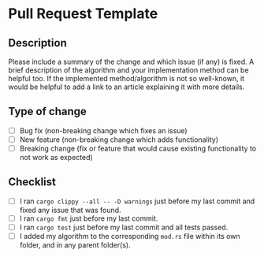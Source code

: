 # Pull Request Template

## Description

Please include a summary of the change and which issue (if any) is fixed.
A brief description of the algorithm and your implementation method can be helpful too. If the implemented method/algorithm is not so
well-known, it would be helpful to add a link to an article explaining it with more details.

## Type of change

- [ ] Bug fix (non-breaking change which fixes an issue)
- [ ] New feature (non-breaking change which adds functionality)
- [ ] Breaking change (fix or feature that would cause existing functionality to not work as expected)

## Checklist

- [ ] I ran `cargo clippy --all -- -D warnings` just before my last commit and fixed any issue that was found.
- [ ] I ran `cargo fmt` just before my last commit.
- [ ] I ran `cargo test` just before my last commit and all tests passed.
- [ ] I added my algorithm to the corresponding `mod.rs` file within its own folder, and in any parent folder(s).

